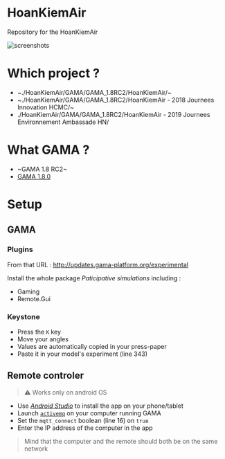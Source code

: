 # HoanKiemAir
Repository for the HoanKiemAir

![screenshots](https://i.imgur.com/8mhaV0i.png)

# Which project ?

* ~./HoanKiemAir/GAMA/GAMA_1.8RC2/HoanKiemAir/~
* ~./HoanKiemAir/GAMA/GAMA_1.8RC2/HoanKiemAir - 2018 Journees Innovation HCMC/~
* ./HoanKiemAir/GAMA/GAMA_1.8RC2/HoanKiemAir - 2019 Journees Environnement Ambassade HN/

# What GAMA ?

* ~GAMA 1.8 RC2~
* [GAMA 1.8.0](https://github.com/gama-platform/gama/releases/tag/v1.8.0)

# Setup

## GAMA

### Plugins

From that URL : http://updates.gama-platform.org/experimental

Install the whole package _Paticipative simulations_ <!--yes there's really that mistake in the name--> including :

* Gaming
* Remote.Gui

### Keystone

* Press the `K` key
* Move your angles
* Values are automatically copied in your press-paper
* Paste it in your model's experiment (line 343)

## Remote controler

> ⚠️ Works only on android OS

* Use [_Android Studio_](https://developer.android.com/studio) to install the app on your phone/tablet
* Launch [`activemq`](https://activemq.apache.org/) on your computer running GAMA
* Set the `mqtt_connect` boolean (line 16) on `true`
* Enter the IP address of the computer in the app

> Mind that the computer and the remote should both be on the same network
